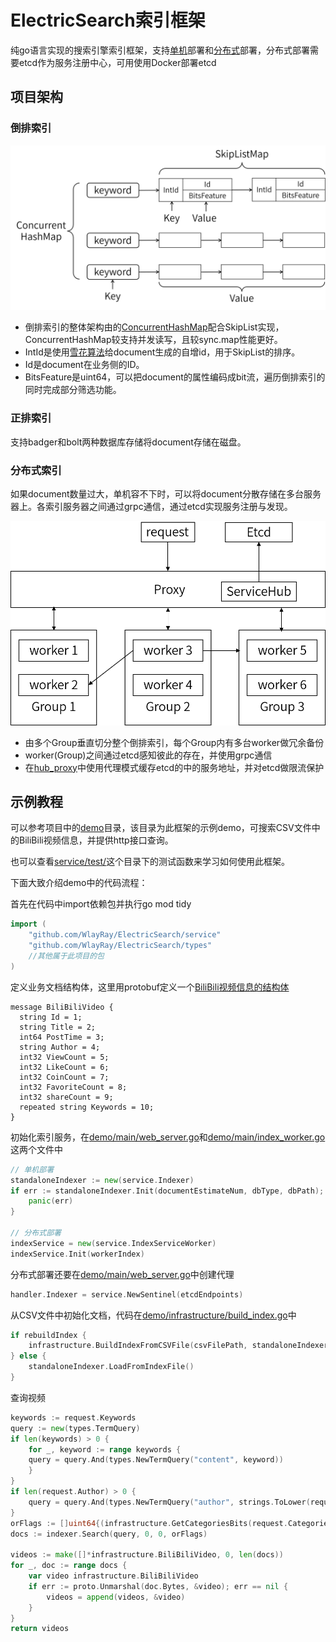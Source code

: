 # ElectricSearch索引框架

纯go语言实现的搜索引擎索引框架，支持[单机](service/test/indexer_test.go)部署和[分布式](service/test/distribute_test.go)部署，分布式部署需要etcd作为服务注册中心，可用使用Docker部署etcd

## 项目架构

### 倒排索引

<img src="asset/倒排索引.png" width="700"/>    

- 倒排索引的整体架构由的[ConcurrentHashMap](util/concurrent_hash_map.go)配合SkipList实现，ConcurrentHashMap较支持并发读写，且较sync.map性能更好。
- IntId是使用[雪花算法](util/snowflake.go)给document生成的自增id，用于SkipList的排序。
- Id是document在业务侧的ID。
- BitsFeature是uint64，可以把document的属性编码成bit流，遍历倒排索引的同时完成部分筛选功能。

### 正排索引

支持badger和bolt两种数据库存储将document存储在磁盘。

### 分布式索引

如果document数量过大，单机容不下时，可以将document分散存储在多台服务器上。各索引服务器之间通过grpc通信，通过etcd实现服务注册与发现。

<img src="asset/分布式索引架构.png" width="700"/>  

- 由多个Group垂直切分整个倒排索引，每个Group内有多台worker做冗余备份
- worker(Group)之间通过etcd感知彼此的存在，并使用grpc通信
- 在[hub_proxy](service/hub_proxy.go)中使用代理模式缓存etcd的中的服务地址，并对etcd做限流保护

## 示例教程

可以参考项目中的[demo](demo)目录，该目录为此框架的示例demo，可搜索CSV文件中的BiliBili视频信息，并提供http接口查询。

也可以查看[service/test/](service/test)这个目录下的测试函数来学习如何使用此框架。

下面大致介绍demo中的代码流程：

首先在代码中import依赖包并执行go mod tidy

``` go
import (
    "github.com/WlayRay/ElectricSearch/service"
    "github.com/WlayRay/ElectricSearch/types"
    //其他属于此项目的包
)
```

定义业务文档结构体，这里用protobuf定义一个[BiliBili视频信息的结构体](demo/infrastructure/video.proto)

```
message BiliBiliVideo {
  string Id = 1;
  string Title = 2;
  int64 PostTime = 3;
  string Author = 4;
  int32 ViewCount = 5;
  int32 LikeCount = 6;
  int32 CoinCount = 7;
  int32 FavoriteCount = 8;
  int32 shareCount = 9;
  repeated string Keywords = 10;
}
```

初始化索引服务，在[demo/main/web_server.go](demo/main/web_server.go)和[demo/main/index_worker.go](demo/main/index_worker.go)这两个文件中

``` go
// 单机部署
standaloneIndexer := new(service.Indexer)
if err := standaloneIndexer.Init(documentEstimateNum, dbType, dbPath); err != nil {
    panic(err)
}

// 分布式部署
indexService = new(service.IndexServiceWorker)
indexService.Init(workerIndex)
```

分布式部署还要在[demo/main/web_server.go](demo/main/web_server.go)中创建代理

``` go
handler.Indexer = service.NewSentinel(etcdEndpoints)
```

从CSV文件中初始化文档，代码在[demo/infrastructure/build_index.go](demo/infrastructure/build_index.go)中

```go
if rebuildIndex {
    infrastructure.BuildIndexFromCSVFile(csvFilePath, standaloneIndexer, 0, 0)
} else {
    standaloneIndexer.LoadFromIndexFile()
}
```

查询视频

```go
keywords := request.Keywords
query := new(types.TermQuery)
if len(keywords) > 0 {
    for _, keyword := range keywords {
    query = query.And(types.NewTermQuery("content", keyword))
    }
}
if len(request.Author) > 0 {
    query = query.And(types.NewTermQuery("author", strings.ToLower(request.Author)))
}
orFlags := []uint64{(infrastructure.GetCategoriesBits(request.Categories))}
docs := indexer.Search(query, 0, 0, orFlags)

videos := make([]*infrastructure.BiliBiliVideo, 0, len(docs))
for _, doc := range docs {
    var video infrastructure.BiliBiliVideo
    if err := proto.Unmarshal(doc.Bytes, &video); err == nil {
        videos = append(videos, &video)
    }
}
return videos
```

